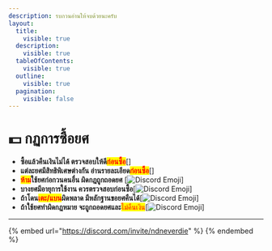 ```yaml
---
description: รบกวนอ่านให้จบด้วยนะครับ
layout:
  title:
    visible: true
  description:
    visible: true
  tableOfContents:
    visible: true
  outline:
    visible: true
  pagination:
    visible: false
---
```


# 💵 กฏการซื้อยศ



* **ซื้อแล้วคืนเงินไม่ได้ ตรวจสอบให้ดี**<mark style="color:red;">**ก่อนซื้อ**</mark>\[<img src="https://cdn.discordapp.com/emojis/1343836906970157076.webp?size=40&#x26;animated=true" alt="" data-size="line">]
* **แต่ละยศมีสิทธิพิเศษต่างกัน อ่านรายละเอียด**<mark style="color:red;">**ก่อนซื้อ**</mark>\[<img src="https://cdn.discordapp.com/emojis/1343613175098245150.webp?size=40&#x26;animated=true" alt="" data-size="line">]
* <mark style="color:red;">**ห้าม**</mark>**ใช้ยศก่อกวนคนอื่น ผิดกฎถูกถอดยศ** \[<img src="https://cdn.discordapp.com/emojis/1343957836782374992.webp?size=40" alt="Discord Emoji" data-size="line">]
* **บางยศมีอายุการใช้งาน ควรตรวจสอบก่อนซื้อ**\[<img src="https://cdn.discordapp.com/emojis/1343957863566934140.webp?size=40" alt="Discord Emoji" data-size="line">]
* **ถ้าโดน**<mark style="color:red;">**เตะ/แบน**</mark>**ผิดพลาด มีหลักฐานขอยศคืนได้**\[<img src="https://cdn.discordapp.com/emojis/1345059613254484121.webp?size=40" alt="Discord Emoji" data-size="line">]
* **ถ้าใช้ยศทำผิดกฎหมาย จะถูกถอดยศและ**<mark style="color:red;">ไม่คืนเงิน</mark>\[<img src="https://cdn.discordapp.com/emojis/1343615588194451546.webp?size=40&#x26;animated=true" alt="Discord Emoji" data-size="line">]

***

{% embed url="https://discord.com/invite/ndneverdie" %}
&#x20;
{% endembed %}
